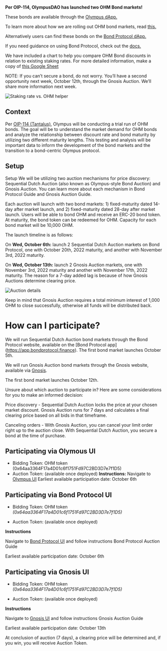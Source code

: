 **Per OIP-114, OlympusDAO has launched two OHM Bond markets!**

These bonds are available through the [Olympus dApp.](https://app.olympusdao.finance/#/bonds)
 
To learn more about how we are rolling out OHM bond markets, read [this.](https://ohm.fyi/lw1)

Alternatively users can find these bonds on the [Bond Protocol dApp.](https://app.bondprotocol.finance) 

If you need guidance on using Bond Protocol, check out the [docs.](https://docs.bondprotocol.finance/bond-marketplace/purchasing-a-bond)

We have included a chart to help you compare OHM Bond discounts in relation to existing staking rates. For more detailed information, make a copy of [this Google Sheet](https://ohm.fyi/8fr)

NOTE: If you can’t secure a bond, do not worry. You’ll have a second opportunity next week, October 12th, through the Gnosis Auction. We’ll share more information next week.

![Staking rate vs. OHM helper](../../.gitbook/assets/staking-rate-vs-ohm-helper.png)

## Context
Per [OIP-114 (Tantalus)](https://forum.olympusdao.finance/d/1328-oip-114-tantalus-testing-ohm-bonds), Olympus will be conducting a trial run of OHM bonds. The goal will be to understand the market demand for OHM bonds and analyze the relationship between discount rate and bond maturity by utilizing two different maturity lengths. This testing and analysis will be important data to inform the development of the bond markets and the transition to a bond-centric Olympus protocol.

## Setup
Setup
We will be utilizing two auction mechanisms for price discovery: Sequential Dutch Auction (also known as Olympus-style Bond Auction) and Gnosis Auction. You can learn more about each mechanism in Bond Protocol Guide and Gnosis Auction Guide.

Each auction will launch with two bond markets: 1) fixed-maturity dated 14-day after market launch, and 2) fixed-maturity dated 28-day after market launch. Users will be able to bond OHM and receive an ERC-20 bond token. At maturity, the bond token can be redeemed for OHM. Capacity for each bond market will be 10,000 OHM. 

The launch timeline is as follows:

On **Wed, October 6th:** launch 2 Sequential Dutch Auction markets on Bond Protocol, one with October 20th, 2022 maturity, and another with November 3rd, 2022 maturity.

On **Wed, October 13th:** launch 2 Gnosis Auction markets, one with November 3rd, 2022 maturity and another with November 17th, 2022 maturity. The reason for a 7-day added lag is because of how Gnosis Auctions determine clearing price.

![Auction details](../../.gitbook/assets/auctionexplainer2.png)

Keep in mind that Gnosis Auction requires a total minimum interest of 1,000 OHM to close successfully, otherwise all funds will be distributed back. 


# How can I participate?
We will run Sequential Dutch Auction bond markets through the Bond Protocol website, available on the [Bond Protocol app] (https://app.bondprotocol.finance). The first bond market launches October 5th. 

We will run Gnosis Auction bond markets through the Gnosis website, available via [Gnosis](https://gnosis-auction.eth.link/#/overview#topAnchor). 

The first bond market launches October 12th.


Unsure about which auction to participate in? Here are some considerations for you to make an informed decision:

Price discovery - Sequential Dutch Auction locks the price at your chosen market discount. Gnosis Auction runs for 7 days and calculates a final clearing price based on all bids in that timeframe. 

Canceling orders - With Gnosis Auction, you can cancel your limit order right up to the auction close. With Sequential Dutch Auction, you secure a bond at the time of purchase.

## Participating via Olymous UI
- Bidding Token: OHM token (0x64aa3364F17a4D01c6f1751Fd97C2BD3D7e7f1D5)
- Auction Token: (available once deployed)
**Instructions:**
Navigate to [Olympus UI](https://app.olympusdao.finance/#/bonds)
Earliest available participation date: October 6th


## Participating via Bond Protocol UI

- Bidding Token: OHM token *(0x64aa3364F17a4D01c6f1751Fd97C2BD3D7e7f1D5)*

- Auction Token: (available once deployed)


**Instructions**

Navigate to [Bond Protocol UI](https://app.bondprotocol.finance/) and follow instructions Bond Protocol Auction Guide

Earliest available participation date: October 6th


## Participating via Gnosis UI

- Bidding Token: OHM token *(0x64aa3364F17a4D01c6f1751Fd97C2BD3D7e7f1D5)*

- Auction Token: (available once deployed)


**Instructions**

Navigate to [Gnosis UI](https://gnosis-auction.eth.link/#/overview#topAnchor) and follow instructions Gnosis Auction Guide

Earliest available participation date: October 13th

At conclusion of auction (7 days), a clearing price will be determined and, if you win, you will receive Auction Token. 